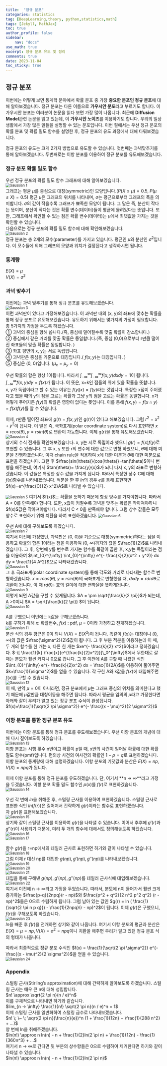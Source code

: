 ```yaml
---
title:  "정규 분포"
categories: statistics
tag: [DeepLearning,theory, python,statistics,math]
tags: [Jekyll, MathJax]
toc: true
author_profile: false
sidebar:
    nav: "docs"
use_math: true
excerpt: 정규 분포 유도 및 정리
comments: true
date: 2023-11-04
toc_sticky: true
---
```


## 정규 분포

이번에는 어떻게 보면 통계학 분야에서 확률 분포 중 가장 **중요한 분포인 정규 분포**에 대해 알아보겠습니다. 정규 분포는 다른 이름으로 **가우시안 분포**라고 부르기도 합니다. 이 가우시안 분포는 여러분이 논문을 읽다 보면 가장 많이 나옵니다. 최근에 **Diffusion Model**관련 논문을 읽고 있는데, 이 **가우시안 노이즈**를 이용하기도 합니다. 우리의 일상 생활에서 가장 많은 일들을 설명할 수 있는 분포입니다. 이번 절에서는 우선 정규 분포의 확률 분포 및 확률 밀도 함수를 설명한 후, 정규 분포의 유도 과정에서 대해 다뤄보겠습니다. 

정규 분포의 유도는 크게 2가지 방법으로 유도할 수 있습니다. 첫번째는 과녁맞추기를 통해 알아보겠습니다. 두번째로는 이항 분포를 이용하여 정규 분포를 유도해보겠습니다. 

### 정규 분포 확률 밀도 함수

우선 정규 분포의 확률 밀도 함수 그래프에 대해 알아보겠습니다.   
<img src="../../../assets/images/statistics/2023-11-04-Gaussian distrubtion/Gaussian 1.jpg" alt="Gaussian 1" style="zoom:80%;" />   
그래프는 평균 $\mu$를 중심으로 대칭(symmetric)인 모양입니다.($P(X \le \mu) = 0.5, \; P(\mu \le X)=0.5$) 평균 $\mu$은 그래프의 위치를 나타내며, $\sigma$는 평균으로부터 그래프의 폭을 의미합니다. $\sigma$의 값이 작을수록 그래프가 뾰족한 모양이 됩니다. 그 말은 즉, 분산이 작다는 뜻이며, 분산이 작다는 것은 확률 변수(데이터)들이 평균에 몰려있다는 뜻입니다. 또한, 그래프에서 확인할 수 있는 점은 확률 변수(데이터)는 $\mu$에서 최댓값을 가지는 것을 확인할 수 있습니다.    
다음으로는 정규 분포의 확률 밀도 함수에 대해 확인해보겠습니다.    
<img src="../../../assets/images/statistics/2023-11-04-Gaussian distrubtion/Gaussian 2.jpg" alt="Gaussian 2" style="zoom:80%;" />    
정규 분포는 총 2개의 모수(parameter)를 가지고 있습니다. 평균인 $\mu$와 분산인 $\sigma^2$입니다. 이 모수들에 의해 그래프의 모양과 위치가 결정된다고 생각하시면 됩니다. 


### 통계량

$E(X) = \mu$   
$V(X) = \sigma^2$

### 과녁 맞추기

이번에는 과녁 맞추기를 통해 정규 분포를 유도해보겠습니다.   
<img src="../../../assets/images/statistics/2023-11-04-Gaussian distrubtion/Gaussian 3.jpg" alt="Gaussian 3" style="zoom:80%;" />    
이런 과녁판이 있다고 가정해보겠습니다. 이 과녁판 내의 (x, y)의 좌표에 맞추는 확률을 통해 정규 분포르 유도해보겠습니다. 유도하기 위해서는 몇가지의 가정이 필요합니다. 총 5가지의 가정을 두도록 하겠습니다.    
① 과녁의 중심을 향해 쏩니다.(즉, 중심에 멀어질수록 맞출 확률이 감소합니다.)   
② 중심에서 같은 거리를 맞출 확률은 동일합니다.(즉, 중심 (0,0)으로부터 r만큼 떨어진 좌표들의 맞출 확률은 동일합니다. )   
③ 좌표 평면의 x, y는 서로 독립입니다.   
④ 과녁판은 중심을 기준으로 대칭입니다.( $f(x, y)$는 대칭입니다. )   
⑤ 중심은 (0, 0)입니다. ($\mu_x = \mu_y = 0$)   

우선 확률의 합은 항상 1이됩니다. 따라서 $\int_{- \infty}^{\infty} \int_{- \infty}^{\infty} f(x, y) dx dy = 1$이 됩니다.    
$\int_{- \infty}^{\infty} f(x, y) dy = f(x)$가 됩니다. 이 뜻은, x=k인 점들의 위에 있을 확률을 뜻합니다.    
x, y가 독립이라고 할 수 있는 이유는 $f(y \| x)=f(y)$라는 것입니다. 특정한 x점이 주어졌다고 했을 때의 y의 점을 고르는 확률과 그냥 y의 점을 고르는 확률은 동일합니다. x가 어떻게 주어지든 $f(y)$의 확률은 영향이 없다는 뜻입니다. 이를 통해 $f(x , y) = f(x \cap y) = f(x)f(y)$를 알 수 있습니다.    

이제, r만큼 떨어진 좌표에 $g(r)=f(x,y)$인 g(r)이 있다고 해보겠습니다. 그럼 $r^2=x^2 + y^2$이 됩니다. 이 말은 즉, 극좌표계(polar coordinate system)로 다시 표현하면 $x = r cos(\theta), y=r sin(\theta)$로 변환이 가능합니다. 이제 g(r)을 통해 유도해보겠습니다.   
<img src="../../../assets/images/statistics/2023-11-04-Gaussian distrubtion/Gaussian 4.jpg" alt="Gaussian 4" style="zoom:80%;" />   
상기의 수식 전개를 확인해보겠습니다. x, y는 서로 독립이라 했으니 $g(r)=f(x)f(y)$로 표현할 수 있습니다. 그 후 x, y 또한 r의 변수에 대한 값으로 변형 하였으니, $\theta$에 대해 미분을 진행하겠습니다. 이때 chain rule을 적용하여 x에 대한 미분과 $\theta$에 대한 미분으로 표현을 하겠습니다. 그런 후 $\frac{sin(\theta)}{cos(\theta)}=tan(\theta)$이니 변형을 해주는데, 여기서 $tan(\theta)= \frac{y}{x}$가 되니 다시 x, y의 좌표로 변형하겠습니다. 이 값들은 특정한 상수 값을 가지게 됩니다. 따라서 특정한 상수 C에 대해 $f(x)$함수를 나타내겠습니다. 적분을 한 후 $ln$의 경우 $e$를 통해 표현하면 $f(x)=e^{\frac{C}{2} x^2}A$로 나타낼 수 있습니다.  

<img src="../../../assets/images/statistics/2023-11-04-Gaussian distrubtion/Gaussian 5.jpg" alt="Gaussian 5" style="zoom:80%;" />   
여기서 $f(x)$는 확률을 뜻하기 때문에 항상 양수를 가져야합니다. 따라서 A > 0를 만족해야 합니다. 또한, x값이 커질수록 과녁을 맞추는 확률은 작아져야하니 $f(x)$값은 작아져야합니다. 따라서 C < 0을 만족해야 합니다. 그럼 상수 값들은 모두 양수로 표현하기 위해 치환을 하여 표현하겠습니다.   
<img src="../../../assets/images/statistics/2023-11-04-Gaussian distrubtion/Gaussian 6.jpg" alt="Gaussian 6" style="zoom:80%;" />    

우선 A에 대해 구해보도록 하겠습니다.    
<img src="../../../assets/images/statistics/2023-11-04-Gaussian distrubtion/Gaussian 7.jpg" alt="Gaussian 7" style="zoom:80%;" />   
여기서 이전에 가정했던, 과녁판은 (0, 0)을 기준으로 대칭(symmetric)하다는 점을 이용하고 확률의 합은 1이라는 점을 이용하여 (0, $\infty$)까지의 값을 $\frac{1}{2}$로 나타내겠습니다. 그 후, 양변에 y를 변수로 가지는 함수를 똑같이 곱한 후, x,y는 독립이라는 점을 이용하여 $\int_{0}^{\infty} \int_{0}^{\infty} e^{- \frac{k}{2}(x^2 + y^2)} dx dy = \frac{1}{4 A^2}$으로 나타내겠습니다.    
<img src="../../../assets/images/statistics/2023-11-04-Gaussian distrubtion/Gaussian 8.jpg" alt="Gaussian 8" style="zoom:80%;" />    
그 후 극좌표계(polar coordinate system)를 통해 각도와 거리로 나타내는 함수로 변형하겠습니다. $x=r cos(\theta), y=r sin(\theta)$의 극좌표계로 변형했을 때, $dxdy=rdrd \theta$로 치환이 됩니다. 이 때 $r d\theta$는 호의 길이에 대한 변화율을 뜻하게됩니다.     
<img src="../../../assets/images/statistics/2023-11-04-Gaussian distrubtion/Gaussian 9.jpg" alt="Gaussian 9" style="zoom:80%;" />    
이렇게 되면 A값을 구할 수 있게됩니다. $A = \pm \sqrt{\frac{k}{2 \pi}}$가 되는데,  A >0이니 $A = \sqrt{\frac{k}{2 \pi}} $이 됩니다.   
<img src="../../../assets/images/statistics/2023-11-04-Gaussian distrubtion/Gaussian 10.jpg" alt="Gaussian 10" style="zoom:80%;" />   

A를 구했으니 이번에는 k값을 구해보겠습니다.   
k를 구하기 위해 $x$: 확률변수, $f(x)$ : pdf, $\mu$ = 0이라 가정하고 전개하겠습니다.   
<img src="../../../assets/images/statistics/2023-11-04-Gaussian distrubtion/Gaussian 11.jpg" alt="Gaussian 11" style="zoom:80%;" />   
분산 식의 경우 평균은 0이 되니 $V(X)=E(X^2)$이 됩니다. 똑같이 $f(x)$는 대칭이니 (0, $\infty$)의 값은 $\frac{\sigma^2}{2}$값이 됩니다. 그 후 부분 적분을 이용하는데 이 때, 두 개의 함수를 한 개는 $x$, 다른 한 개는 $xe^{- \frac{k}{2} x^2}$이라고 정하겠습니다.  $-\[ \frac{1}{k} \frac{x}{e^{\frac{k}{2}x^2}}]\_0^{\infty}$에서 무한대로 갈 때는 분모가 훨씬 커지니 0으로 갑니다.  그 후 이전에 A를 구할 때 나왔던 식인 $\int_{0}^{\infty} e^{- \frac{k}{2}x^2} dx = \frac{1}{2A}$를 이용하여 풀어주면 $k=\frac{1}{\sigma^2}$를 얻을 수 있습니다. 각 구한 A와 k값을 $f(x)$에 대입해주면 $f(x)$를 구할 수 있습니다.   
<img src="../../../assets/images/statistics/2023-11-04-Gaussian distrubtion/Gaussian 12.jpg" alt="Gaussian 12" style="zoom:80%;" />   
이 때, 만약 $\mu=0$이 아니라면, 정규 분포에서 $\mu$는 그래프 중심의 위치를 의미한다고 했기 때문에 $\mu$값만큼 대칭이동을 해주면 됩니다. 따라서 평균을 임의의 $\mu$라고 가정한다면 아래와 같이 우리가 알고 있는 정규 분포 수식이 완성됩니다.   
$f(x)=\frac{1}{\sqrt{2 \pi \sigma^2}} e^{- \frac{(x - \mu)^2}{2 \sigma^2}}$

### 이항 분포를 통한 정규 분포 유도

이번에는 이항 분포를 통해 정규 분포를 유도해보겠습니다. 우선 이항 분포의 개념에 대해 다시 짚어보도록 하겠습니다.    
<img src="../../../assets/images/statistics/2023-11-04-Gaussian distrubtion/Gaussian 13.jpg" alt="Gaussian 13" style="zoom:80%;" />   
이항 분포는 시행 횟수 n번이고 확률이 p일 때, x번의 사건이 일어날 확률에 대한 확률 밀도 함수(pmf)입니다. 편의상 사건의 여사건의 확률인 $1-p=q$로 표현하겠습니다. 이항 분포의 통계랑에 대해 설명하겠습니다. 이항 분포의 기댓값과 분산은 $E(X) = np, V(X) = npq$가 됩니다.    

이제 이항 분포를 통해 정규 분포를 유도하겠습니다. 단, 여기서 **n &rarr; $\infty$**라고 가정을 두겠습니다. 이항 분포 확률 밀도 함수인 $p(x)$를 $f(r)$로 표현하겠습니다.   
<img src="../../../assets/images/statistics/2023-11-04-Gaussian distrubtion/Gaussian 14.jpg" alt="Gaussian 14" style="zoom:80%;" />

우선 각 변에 $ln$을 취해준 후, 스털링 근사를 이용하여 표현하겠습니다. 스털링 근사로 표현한 식인 $ln(f(r))$은 길어져서 간략하게 $g(r)$이라는 함수로 표현하겠습니다.    
자 $g(r)$을 표현해보겠습니다.   
<img src="../../../assets/images/statistics/2023-11-04-Gaussian distrubtion/Gaussian 15.jpg" alt="Gaussian 15" style="zoom:80%;" />   
상기와 같이 스털링 근사를 이용하여 $g(r)$을 나타낼 수 있습니다. 이어서 추후에 $g'(r)$과 $g''(r)$이 사용되기 때문에, 미리 두 개의 함수에 대해서도 정의해놓도록 하겠습니다.   
<img src="../../../assets/images/statistics/2023-11-04-Gaussian distrubtion/Gaussian 16.jpg" alt="Gaussian 16" style="zoom:80%;" />   
<img src="../../../assets/images/statistics/2023-11-04-Gaussian distrubtion/Gaussian 17.jpg" alt="Gaussian 17" style="zoom:80%;" />   

함수 $g(r)$을 r=np에서의 테일러 근사로 표현하면 하기와 같이 나타낼 수 있습니다.   
<img src="../../../assets/images/statistics/2023-11-04-Gaussian distrubtion/Gaussian 18.jpg" alt="Gaussian 18" style="zoom:80%;" />   
그럼 이제 r 대신 np를 대입한 $g(np), g'(np), g''(np)$를 나타내보겠습니다.   
<img src="../../../assets/images/statistics/2023-11-04-Gaussian distrubtion/Gaussian 19.jpg" alt="Gaussian 19" style="zoom:80%;" />   
<img src="../../../assets/images/statistics/2023-11-04-Gaussian distrubtion/Gaussian 20.jpg" alt="Gaussian 20" style="zoom:80%;" />    
<img src="../../../assets/images/statistics/2023-11-04-Gaussian distrubtion/Gaussian 21.jpg" alt="Gaussian 21" style="zoom:80%;" />       
대입을 통해 구해낸 $g(np), g'(np), g''(np)$를 테일러 근사식에 대입해보겠습니다.   
<img src="../../../assets/images/statistics/2023-11-04-Gaussian distrubtion/Gaussian 22-169917331811725.jpg" alt="Gaussian 22" style="zoom:80%;" />   
여기서 이전에 n &rarr; $\infty$라고 가정을 두었습니다. 따라서, 분모에 n이 들어가서 훨씬 크게 증가하는 $\frac{p-q}{2npq}(r - np)$와 $\frac{p^2 + q^2}{2 n^2 p^2 q^2} (r - np)^2$들은 0으로 수렴하게 됩니다. 그럼 남아 있는 값인 $g(r) = ln ( \frac{1}{\sqrt{2 \pi n p q}}) - \frac{1}{2npq}(r - np)^2$이 됩니다. 이제 $g(r)$은 구했으니, $f(r)$을 구해보도록 하겠습니다.   
<img src="../../../assets/images/statistics/2023-11-04-Gaussian distrubtion/Gaussian 23.jpg" alt="Gaussian 23" style="zoom:80%;" />   
$ln$을 빼준 후 $f(r)$을 전개하면 상기와 같이 나옵니다. 여기서 이항 분포의 평균과 분산은 $E(X) = \mu = np, V(X) = \sigma^2 = npq$이니 치환을 해주면 우리가 알고 있던 정규 분포 식의 형태가 나옵니다.   

따라서 최종적으로 정규 분포 수식인 $f(x) = \frac{1}{\sqrt{2 \pi \sigma^2}} e^{- \frac{(x - \mu)^2}{2 \sigma^2}}$을 얻을 수 있습니다.   
<img src="../../../assets/images/statistics/2023-11-04-Gaussian distrubtion/Gaussian 24.jpg" alt="Gaussian 24" style="zoom:80%;" />

### Appendix

스털링 근사(Stirling’s approximation)에 대해 간략하게 알아보도록 하겠습니다. 스털링 근사는 매우 큰 n에 대해 성립합니다.   
$n! \approx \sqrt{2 \pi n}(n / e)^n$   
이를 구체적으로 나타내면 하기와 같습니다.   
$lim_{n -> \infty} \frac{1}{n!} \sqrt{2 \pi n}(n / e)^n = 1$   
이제 스털링 근사를 일반화하여 스털링 급수로 나타내보겠습니다.   
$n! \; \~ \; \sqrt{2 \pi n}(\frac{n}{e})^n (1 + \frac{1}{12n} + \frac{1}{288 n^2} + ...)$   
양 변에 ln을 취해주겠습니다.   
$ln(n!) \approx n ln(n) - n + \frac{1}{2}ln(2 \pi n) + \frac{1}{12n} - \frac{1}{360n^3} + ...$   
여기서 n &rarr; $\infty$로 간다면 뒷 부분의 상수항들은 0으로 수렴하여 제거한다면 하기와 같이 나타낼 수 있습니다.   
$ln(n!) \approx n ln(n) - n + \frac{1}{2}ln(2 \pi n)$
